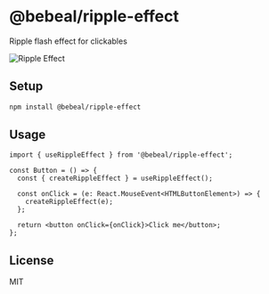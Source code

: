 # @bebeal/ripple-effect

Ripple flash effect for clickables

![Ripple Effect](./demo/ripple-effect.gif)

## Setup

```bash
npm install @bebeal/ripple-effect
```

## Usage

```tsx
import { useRippleEffect } from '@bebeal/ripple-effect';

const Button = () => {
  const { createRippleEffect } = useRippleEffect();

  const onClick = (e: React.MouseEvent<HTMLButtonElement>) => {
    createRippleEffect(e);
  };

  return <button onClick={onClick}>Click me</button>;
};
```

## License

MIT
